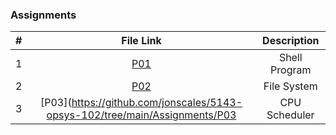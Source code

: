 ### Assignments ###

| #  |  File Link  | Description  |
|:--:|:-----------:|:------------:|
| 1| [P01](https://github.com/jonscales/5143-opsys-102/tree/main/Assignments/P01)| Shell Program|
|2| [P02](https://github.com/jonscales/5143-opsys-102/tree/main/Assignments/P02) |File System |
|3|[P03](https://github.com/jonscales/5143-opsys-102/tree/main/Assignments/P03 | CPU Scheduler|
